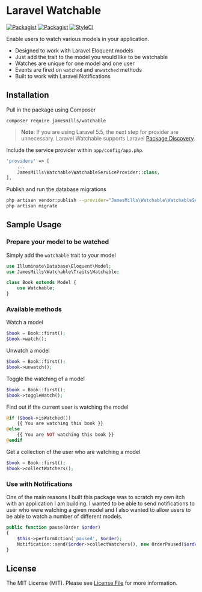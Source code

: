 # Laravel Watchable

[![Packagist](https://img.shields.io/packagist/v/jamesmills/watchable.svg?style=flat-square)](https://packagist.org/packages/jamesmills/watchable)
[![Packagist](https://img.shields.io/packagist/l/jamesmills/watchable.svg?style=flat-square)]()
[![StyleCI](https://styleci.io/repos/101925074/shield?branch=master)](https://styleci.io/repos/101925074)


Enable users to watch various models in your application.
 - Designed to work with Laravel Eloquent models
 - Just add the trait to the model you would like to be watchable
 - Watches are unique for one model and one user
 - Events are fired on `watched` and `unwatched` methods
 - Built to work with Laravel Notifications

## Installation

Pull in the package using Composer

    composer require jamesmills/watchable

> **Note**: If you are using Laravel 5.5, the next step for provider are unnecessary. Laravel Watchable supports Laravel [Package Discovery](https://laravel.com/docs/5.5/packages#package-discovery).

Include the service provider within `app/config/app.php`.

```php
'providers' => [
    ...
    JamesMills\Watchable\WatchableServiceProvider::class,
],
```

Publish and run the database migrations

```bash
php artisan vendor:publish --provider="JamesMills\Watchable\WatchableServiceProvider" --tag="migrations"
php artisan migrate
```

## Sample Usage

### Prepare your model to be watched

Simply add the `watchable` trait to your model

```php
use Illuminate\Database\Eloquent\Model;
use JamesMills\Watchable\Traits\Watchable;

class Book extends Model {
    use Watchable;
} 
```

### Available methods

Watch a model

```php
$book = Book::first();
$book->watch(); 
```

Unwatch a model

```php
$book = Book::first();
$book->unwatch(); 
```

Toggle the watching of a model

```php
$book = Book::first();
$book->toggleWatch(); 
```

Find out if the current user is watching the model

```php
@if ($book->isWatched())
    {{ You are watching this book }}
@else
    {{ You are NOT watching this book }}
@endif
```

Get a collection of the user who are watching a model

```php
$book = Book::first();
$book->collectWatchers(); 
```

### Use with Notifications

One of the main reasons I built this package was to scratch my own itch with an application I am building. I wanted to be able to send notifications to user who were watching a given model and I also wanted to allow users to be able to watch a number of different models.

```php
public function pause(Order $order)
{
    $this->performAction('paused', $order);
    Notification::send($order->collectWatchers(), new OrderPaused($order));
}
```

## License

The MIT License (MIT). Please see [License File](LICENSE.md) for more information.
